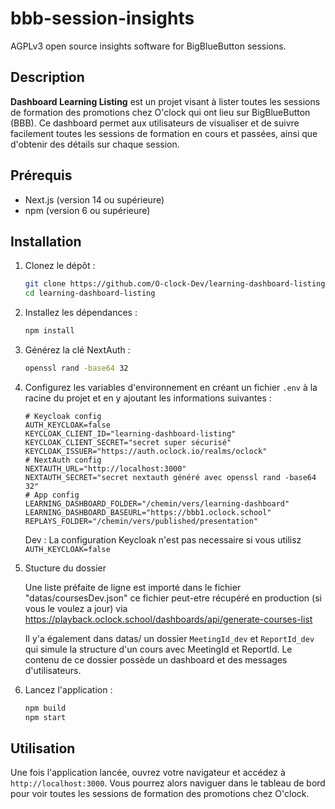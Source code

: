 # bbb-session-insights

AGPLv3 open source insights software for BigBlueButton sessions.

## Description

**Dashboard Learning Listing** est un projet visant à lister toutes les sessions de formation des promotions chez O'clock qui ont lieu sur BigBlueButton (BBB). Ce dashboard permet aux utilisateurs de visualiser et de suivre facilement toutes les sessions de formation en cours et passées, ainsi que d'obtenir des détails sur chaque session.

## Prérequis

- Next.js (version 14 ou supérieure)
- npm (version 6 ou supérieure)

## Installation

1. Clonez le dépôt :

    ```bash
    git clone https://github.com/O-clock-Dev/learning-dashboard-listing.git
    cd learning-dashboard-listing
    ```

2. Installez les dépendances :

    ```bash
    npm install
    ```

3. Générez la clé NextAuth :

    ```bash
    openssl rand -base64 32
    ```

4. Configurez les variables d'environnement en créant un fichier `.env` à la racine du projet et en y ajoutant les informations suivantes :

    ```
    # Keycloak config
    AUTH_KEYCLOAK=false
    KEYCLOAK_CLIENT_ID="learning-dashboard-listing"
    KEYCLOAK_CLIENT_SECRET="secret super sécurisé"
    KEYCLOAK_ISSUER="https://auth.oclock.io/realms/oclock"
    # NextAuth config
    NEXTAUTH_URL="http://localhost:3000"
    NEXTAUTH_SECRET="secret nextauth généré avec openssl rand -base64 32"
    # App config
    LEARNING_DASHBOARD_FOLDER="/chemin/vers/learning-dashboard"
    LEARNING_DASHBOARD_BASEURL="https://bbb1.oclock.school"
    REPLAYS_FOLDER="/chemin/vers/published/presentation"
    ```

    Dev : La configuration Keycloak n'est pas necessaire si vous utilisz ``AUTH_KEYCLOAK=false``

5. Stucture du dossier

   Une liste préfaite de ligne est importé dans le fichier "datas/coursesDev.json" ce fichier peut-etre récupéré en production (si vous le voulez a jour) via <https://playback.oclock.school/dashboards/api/generate-courses-list>

    Il y'a également dans datas/ un dossier ``MeetingId_dev`` et ``ReportId_dev`` qui simule la structure d'un cours avec MeetingId et ReportId. Le contenu de ce dossier possède un dashboard et des messages d'utilisateurs.

6. Lancez l'application :

    ```bash
    npm build
    npm start
    ```

## Utilisation

Une fois l'application lancée, ouvrez votre navigateur et accédez à `http://localhost:3000`. Vous pourrez alors naviguer dans le tableau de bord pour voir toutes les sessions de formation des promotions chez O'clock.